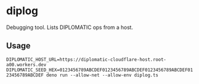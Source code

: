# diplog

Debugging tool. Lists DIPLOMATIC ops from a host.

## Usage

`DIPLOMATIC_HOST_URL=https://diplomatic-cloudflare-host.root-a00.workers.dev DIPLOMATIC_SEED_HEX=0123456789ABCDEF0123456789ABCDEF0123456789ABCDEF0123456789ABCDEF deno run --allow-net --allow-env diplog.ts`
